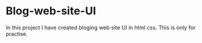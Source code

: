 # Blog-web-site-UI
In this project I have created bloging web site UI in html css. This is only for practise.
